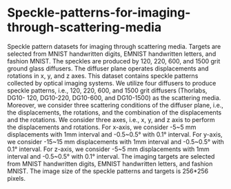 # Speckle-patterns-for-imaging-through-scattering-media
Speckle pattern datasets for imaging through scattering media. Targets are selected from MNIST handwritten digits, EMNIST handwritten letters, and fashion MNIST. The speckles are produced by 120, 220, 600, and 1500 grit ground glass diffusers. The diffuser plane operates displacements and rotations in x, y, and z axes. 
This dataset contains speckle patterns collected by optical imaging systems.
We utilize four diffusers to produce speckle patterns, i.e., 120, 220, 600, and 1500 grit diffusers (Thorlabs, DG10-
120, DG10-220, DG10-600, and DG10-1500) as the scattering media.
Moreover, we consider three scattering conditions of the diffuser plane, i.e., the displacements, the rotations, and the combination of the displacements and the rotations. We consider three axes, i.e., x, y, and z axis to perform the displacements and rotations. For x-axis, we consider -5~5 mm displacements with 1mm interval and -0.5~0.5° with 0.1° interval. For y-axis, we consider -15~15 mm displacements with 1mm interval and -0.5~0.5° with 0.1° interval. For z-axis, we consider -5~5 mm displacements with 1mm interval and -0.5~0.5° with 0.1° interval. 
The imaging targets are selected from MNIST handwritten digits, EMNIST handwritten letters, and fashion MNIST.
The image size of the speckle patterns and targets is 256*256 pixels.
